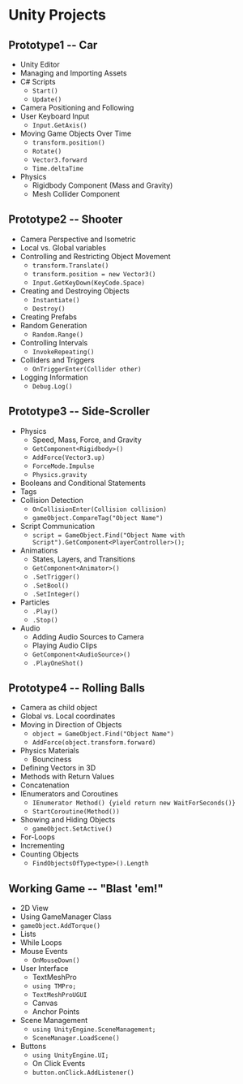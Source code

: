 # **Unity Projects**

## Prototype1 -- Car
- Unity Editor
- Managing and Importing Assets
- C# Scripts
  - `Start()`
  - `Update()`
- Camera Positioning and Following
- User Keyboard Input
  - `Input.GetAxis()`
- Moving Game Objects Over Time 
  - `transform.position()`
  - `Rotate()`
  - `Vector3.forward`
  - `Time.deltaTime`
- Physics
  - Rigidbody Component (Mass and Gravity)
  - Mesh Collider Component

## Prototype2 -- Shooter
- Camera Perspective and Isometric
- Local vs. Global variables
- Controlling and Restricting Object Movement
  - `transform.Translate()`
  - `transform.position = new Vector3()`
  - `Input.GetKeyDown(KeyCode.Space)`
- Creating and Destroying Objects
  - `Instantiate()`
  - `Destroy()`
- Creating Prefabs
- Random Generation
  - `Random.Range()`
- Controlling Intervals
  - `InvokeRepeating()`
- Colliders and Triggers
  - `OnTriggerEnter(Collider other)`
- Logging Information
  - `Debug.Log()`

## Prototype3 -- Side-Scroller
- Physics
  - Speed, Mass, Force, and Gravity
  - `GetComponent<Rigidbody>()`
  - `AddForce(Vector3.up)`
  - `ForceMode.Impulse`
  - `Physics.gravity`
- Booleans and Conditional Statements
- Tags
- Collision Detection
  - `OnCollisionEnter(Collision collision)`
  - `gameObject.CompareTag("Object Name")`
- Script Communication
  - `script = GameObject.Find("Object Name with Script").GetComponent<PlayerController>();` 
- Animations
  - States, Layers, and Transitions
  - `GetComponent<Animator>()`
  - `.SetTrigger()`
  - `.SetBool()`
  - `.SetInteger()`
- Particles
  - `.Play()`
  - `.Stop()`
- Audio
  - Adding Audio Sources to Camera 
  - Playing Audio Clips
  - `GetComponent<AudioSource>()`
  - `.PlayOneShot()`

## Prototype4 -- Rolling Balls
- Camera as child object
- Global vs. Local coordinates
- Moving in Direction of Objects
  - `object = GameObject.Find("Object Name")`
  - `AddForce(object.transform.forward)`
- Physics Materials
  -  Bounciness
- Defining Vectors in 3D
- Methods with Return Values 
- Concatenation
- IEnumerators and Coroutines
  - `IEnumerator Method() {yield return new WaitForSeconds()}`
  - `StartCoroutine(Method())`
- Showing and Hiding Objects
  - `gameObject.SetActive()`
- For-Loops
- Incrementing
- Counting Objects
  - `FindObjectsOfType<type>().Length`
  
## Working Game -- "Blast 'em!"
- 2D View
- Using GameManager Class
- `gameObject.AddTorque()`
- Lists
- While Loops
- Mouse Events
  - `OnMouseDown()`
- User Interface
  - TextMeshPro
  - `using TMPro;`
  - `TextMeshProUGUI`
  - Canvas
  - Anchor Points
- Scene Management
  - `using UnityEngine.SceneManagement;`
  - `SceneManager.LoadScene()` 
- Buttons
  - `using UnityEngine.UI;` 
  - On Click Events
  - `button.onClick.AddListener()`
